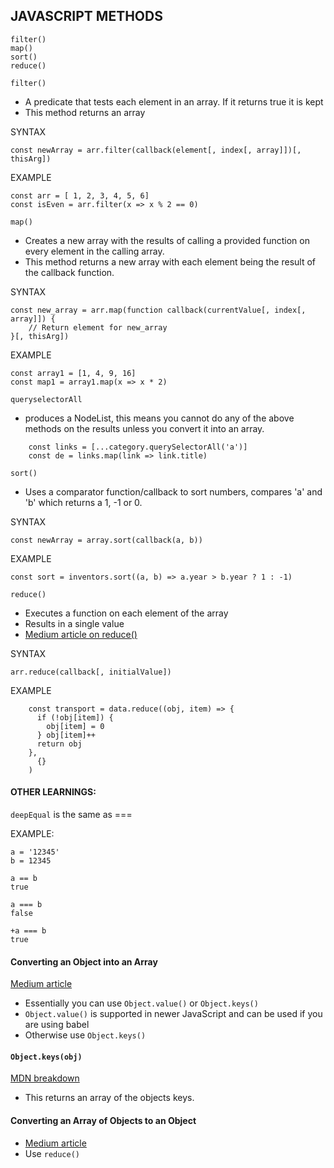 ## **JAVASCRIPT METHODS**
```
filter()
map()
sort()
reduce()
```

`filter()`
- A predicate that tests each element in an array. If it returns true it is kept
- This method returns an array

SYNTAX
```
const newArray = arr.filter(callback(element[, index[, array]])[, thisArg])
```

EXAMPLE
```
const arr = [ 1, 2, 3, 4, 5, 6]
const isEven = arr.filter(x => x % 2 == 0)

```

`map()`
- Creates a new array with the results of calling a provided function on every element in the calling array.
- This method returns a new array with each element being the result of the callback function.

SYNTAX
```
const new_array = arr.map(function callback(currentValue[, index[, array]]) {
    // Return element for new_array
}[, thisArg])
```

EXAMPLE
```
const array1 = [1, 4, 9, 16]
const map1 = array1.map(x => x * 2)
```

`queryselectorAll`
- produces a NodeList, this means you cannot do any of the above methods on the results unless you convert it into an array.
```
    const links = [...category.querySelectorAll('a')]
    const de = links.map(link => link.title)
```


`sort()`
- Uses a comparator function/callback to sort numbers, compares 'a' and 'b' which returns a 1, -1 or 0.

SYNTAX
```
const newArray = array.sort(callback(a, b))
```

EXAMPLE
```
const sort = inventors.sort((a, b) => a.year > b.year ? 1 : -1)
```

`reduce()`
- Executes a function on each element of the array
- Results in a single value
- [Medium article on reduce()](https://medium.freecodecamp.org/reduce-f47a7da511a9)

SYNTAX
```
arr.reduce(callback[, initialValue])
```

EXAMPLE
```
    const transport = data.reduce((obj, item) => {
      if (!obj[item]) {
        obj[item] = 0
      } obj[item]++
      return obj
    },
      {}
    )
```


#### OTHER LEARNINGS:
`deepEqual` is the same as ===

EXAMPLE:
```
a = '12345'
b = 12345

a == b
true

a === b
false

+a === b
true

```


#### Converting an Object into an Array
[Medium article](https://medium.com/chrisburgin/javascript-converting-an-object-to-an-array-94b030a1604c)
- Essentially you can use `Object.value()` or `Object.keys()`
- `Object.value()` is supported in newer JavaScript and can be used if you are using babel
- Otherwise use `Object.keys()`

#### `Object.keys(obj)`

[MDN breakdown](https://developer.mozilla.org/en-US/docs/Web/JavaScript/Reference/Global_Objects/Object/keys)

- This returns an array of the objects keys.


#### Converting an Array of Objects to an Object
- [Medium article](https://medium.com/dailyjs/rewriting-javascript-converting-an-array-of-objects-to-an-object-ec579cafbfc7)
- Use `reduce()`